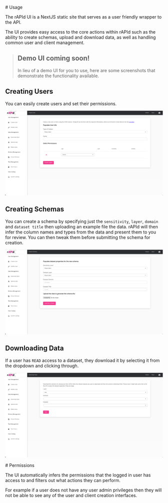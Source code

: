 # Usage

The rAPId UI is a NextJS static site that serves as a user friendly wrapper to the API.

The UI provides easy access to the core actions within rAPId such as the ability to create schemas, upload and download data, as well as handling common user and client management.

> ## Demo UI coming soon!
>
> In lieu of a demo UI for you to use, here are some screenshots that demonstrate the functionality available.

## Creating Users

You can easily create users and set their permissions.

![Create User](../diagrams/ui_create_user.png)

## Creating Schemas

You can create a schema by specifying just the `sensitivity`, `layer`, `domain` and `dataset title` then uploading an example file the data. rAPId will then infer the column names and types from the data and present them to you for review. You can then tweak them before submitting the schema for creation.

![Create Schema](../diagrams/ui_create_schema.png)

## Downloading Data

If a user has `READ` access to a dataset, they download it by selecting it from the dropdown and clicking through.

![Download Data](../diagrams/ui_download_data.png)

# Permissions

The UI automatically infers the permissions that the logged in user has access to and filters out what actions they can perform.

For example if a user does not have any user admin privileges then they will not be able to see any of the user and client creation interfaces.
